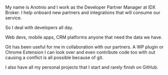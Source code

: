 My name is Anotnio and I work as the Developer Partner Manager at IDX Broker. I help onboard new partners and integrations that will consume our service.

So I deal with developers all day.

Web devs, mobile apps, CRM platforms anyone that need the data we have.

Git has been useful for me in collaboration with our partners. A WP plugin or Chrome Extension I can look over and even contribute code too with out causing a conflict is all possible because of git.

I also have all my personal projects that I start and rarely finish on GitHub.
